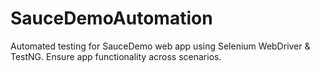 # SauceDemoAutomation
Automated testing for SauceDemo web app using Selenium WebDriver &amp; TestNG. Ensure app functionality across scenarios.
